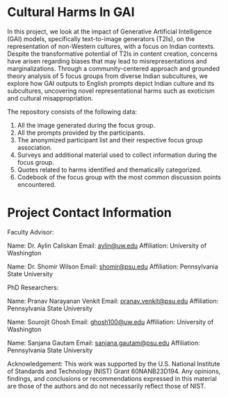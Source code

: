 # Cultural Harms In GAI
In this project, we look at the impact of Generative Artificial Intelligence (GAI) models, specifically text-to-image generators (T2Is), on the representation of non-Western cultures, with a focus on Indian contexts. Despite the transformative potential of T2Is in content creation, concerns have arisen regarding biases that may lead to misrepresentations and marginalizations. Through a community-centered approach and grounded theory analysis of 5 focus groups from diverse Indian subcultures, we explore how GAI outputs to English prompts depict Indian culture and its subcultures, uncovering novel representational harms such as exoticism and cultural misappropriation. 

The repository consists of the following data:
1. All the image generated during the focus group.
2. All the prompts provided by the participants.
3. The anonymized participant list and their respective focus group association.
4. Surveys and additional material used to collect information during the focus group.
5. Quotes related to harms identified and thematically categorized.
6. Codebook of the focus group with the most common discussion points encountered.


# Project Contact Information


Faculty Advisor:

Name: Dr. Aylin Caliskan
Email: aylin@uw.edu
Affiliation: University of Washington

Name: Dr. Shomir Wilson
Email: shomir@psu.edu
Affiliation: Pennsylvania State University


PhD Researchers:

Name: Pranav Narayanan Venkit
Email: pranav.venkit@psu.edu
Affiliation: Pennsylvania State University

Name: Sourojit Ghosh
Email: ghosh100@uw.edu
Affiliation: University of Washington

Name: Sanjana Gautam
Email: sanjana.gautam@psu.edu
Affiliation: Pennsylvania State University


Acknowledgement:
This work was supported by the U.S. National Institute of Standards and Technology (NIST) Grant 60NANB23D194.
Any opinions, findings, and conclusions or recommendations expressed in this material are those of the authors and do not necessarily reflect those of NIST.
